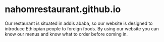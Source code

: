 # nahomrestaurant.github.io
Our restaurant is situated in addis ababa, so our website is designed to introduce Ethiopian people to foreign foods. By using our website you can know our menus and know what to order before coming in.
